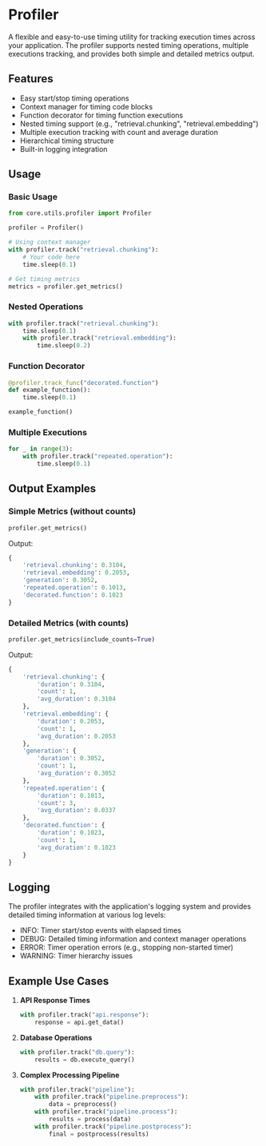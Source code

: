 # Profiler

A flexible and easy-to-use timing utility for tracking execution times across your application. The profiler supports nested timing operations, multiple executions tracking, and provides both simple and detailed metrics output.

## Features

- Easy start/stop timing operations
- Context manager for timing code blocks
- Function decorator for timing function executions
- Nested timing support (e.g., "retrieval.chunking", "retrieval.embedding")
- Multiple execution tracking with count and average duration
- Hierarchical timing structure
- Built-in logging integration

## Usage

### Basic Usage

```python
from core.utils.profiler import Profiler

profiler = Profiler()

# Using context manager
with profiler.track("retrieval.chunking"):
    # Your code here
    time.sleep(0.1)

# Get timing metrics
metrics = profiler.get_metrics()
```

### Nested Operations

```python
with profiler.track("retrieval.chunking"):
    time.sleep(0.1)
    with profiler.track("retrieval.embedding"):
        time.sleep(0.2)
```

### Function Decorator

```python
@profiler.track_func("decorated.function")
def example_function():
    time.sleep(0.1)

example_function()
```

### Multiple Executions

```python
for _ in range(3):
    with profiler.track("repeated.operation"):
        time.sleep(0.1)
```

## Output Examples

### Simple Metrics (without counts)

```python
profiler.get_metrics()
```

Output:
```python
{
    'retrieval.chunking': 0.3104,
    'retrieval.embedding': 0.2053,
    'generation': 0.3052,
    'repeated.operation': 0.1013,
    'decorated.function': 0.1023
}
```

### Detailed Metrics (with counts)

```python
profiler.get_metrics(include_counts=True)
```

Output:
```python
{
    'retrieval.chunking': {
        'duration': 0.3104,
        'count': 1,
        'avg_duration': 0.3104
    },
    'retrieval.embedding': {
        'duration': 0.2053,
        'count': 1,
        'avg_duration': 0.2053
    },
    'generation': {
        'duration': 0.3052,
        'count': 1,
        'avg_duration': 0.3052
    },
    'repeated.operation': {
        'duration': 0.1013,
        'count': 3,
        'avg_duration': 0.0337
    },
    'decorated.function': {
        'duration': 0.1023,
        'count': 1,
        'avg_duration': 0.1023
    }
}
```

## Logging

The profiler integrates with the application's logging system and provides detailed timing information at various log levels:
- INFO: Timer start/stop events with elapsed times
- DEBUG: Detailed timing information and context manager operations
- ERROR: Timer operation errors (e.g., stopping non-started timer)
- WARNING: Timer hierarchy issues

## Example Use Cases

1. **API Response Times**
   ```python
   with profiler.track("api.response"):
       response = api.get_data()
   ```

2. **Database Operations**
   ```python
   with profiler.track("db.query"):
       results = db.execute_query()
   ```

3. **Complex Processing Pipeline**
   ```python
   with profiler.track("pipeline"):
       with profiler.track("pipeline.preprocess"):
           data = preprocess()
       with profiler.track("pipeline.process"):
           results = process(data)
       with profiler.track("pipeline.postprocess"):
           final = postprocess(results)
   ```
